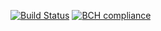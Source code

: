 [![Build Status](https://travis-ci.org/adamklemanovits/samples.svg?branch=master)](https://travis-ci.org/adamklemanovits/samples)
[![BCH compliance](https://bettercodehub.com/edge/badge/adamklemanovits/samples?branch=master)](https://bettercodehub.com/)